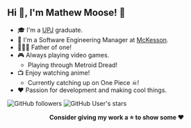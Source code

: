 ## Hi 👋, I'm Mathew Moose! 🦌
- 🎓 I'm a [UPJ](https://www.johnstown.pitt.edu/) graduate.
- 🏢 I'm a Software Engineering Manager at [McKesson](https://www.mckesson.com/).
- 👨‍👩‍👦 Father of one!
- 🎮 Always playing video games.
    * Playing through Metroid Dread! 
- 📺 Enjoy watching anime! 
    * Currently catching up on One Piece ☠!
- ❤ Passion for development and making cool things.

![GitHub followers](https://img.shields.io/github/followers/XMoose25X?style=social)
![GitHub User's stars](https://img.shields.io/github/stars/XMoose25X?style=social)


<!--
- 🔭 I’m currently working on ...
- 🌱 I’m currently learning ...
- 👯 I’m looking to collaborate on ...
- 🤔 I’m looking for help with ...
- 💬 Ask me about ...
- 📫 How to reach me: ...
- 😄 Pronouns: ...
- ⚡ Fun fact: ...
-->
<p align="center">
    <strong>Consider giving my work a ⭐ to show some ❤️</strong>
</p>
